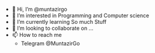 - 👋 Hi, I’m @muntazirgo
- 👀 I’m interested in Programming and Computer science
- 🌱 I’m currently learning So much Stuff
- 💞️ I’m looking to collaborate on ...
- 📫 How to reach me 
  - Telegram @MuntazirGo

<!---
muntazirgo/muntazirgo is a ✨ special ✨ repository because its `README.md` (this file) appears on your GitHub profile.
You can click the Preview link to take a look at your changes.
--->
